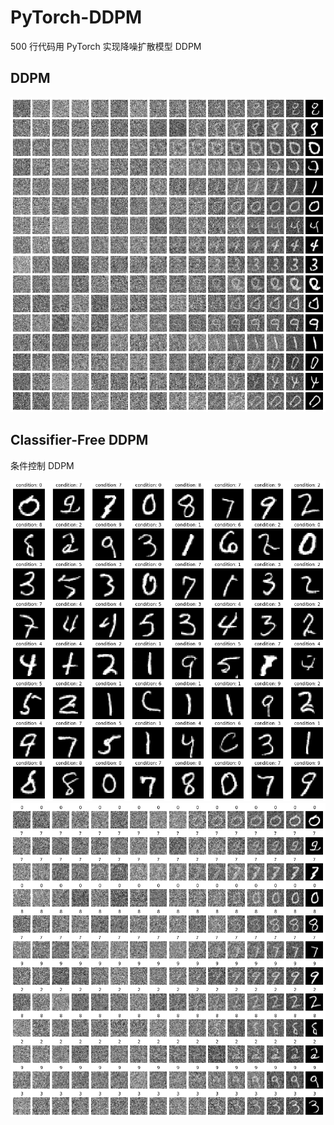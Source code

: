 # PyTorch-DDPM

500 行代码用 PyTorch 实现降噪扩散模型 DDPM

## DDPM

![](assets/DDPM_each_step.png)

## Classifier-Free DDPM

条件控制 DDPM

![](assets/classifier_free_DDPM_all.png)
![](assets/classifier_free_DDPM_each_step.png)
